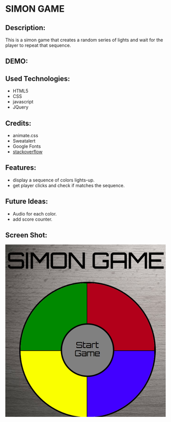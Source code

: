 # **SIMON GAME**

## **Description:**

This is a simon game that creates a random series of lights and wait for the player to repeat that sequence.

## **DEMO:**

## **Used Technologies:**

- HTML5
- CSS
- javascript
- JQuery

## **Credits:**

- animate.css
- Sweatalert
- Google Fonts
- [stackoverflow](https://stackoverflow.com/questions/43720936/how-to-create-blinking-text-with-css-only)

## **Features:**

- display a sequence of colors lights-up.
- get player clicks and check if matches the sequence.

## **Future Ideas:**

- Audio for each color.
- add score counter.

## **Screen Shot:**

![screenshot of game](images/screenshot.png)
